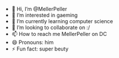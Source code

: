 - 👋 Hi, I’m @MellerPeller
- 👀 I’m interested in gaeming
- 🌱 I’m currently learning computer science 
- 💞️ I’m looking to collaborate on :/
- 📫 How to reach me MellerPeller on DC
- 😄 Pronouns: him
- ⚡ Fun fact: super beuty

<!---
MellerPeller/MellerPeller is a ✨ special ✨ repository because its `README.md` (this file) appears on your GitHub profile.
You can click the Preview link to take a look at your changes.
--->
